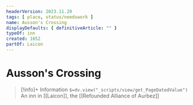 ```yaml
---
headerVersion: 2023.11.20
tags: [ place, status/needswork ]
name: Ausson's Crossing
displayDefaults: { definitiveArticle: "" }
typeOf: inn
created: 1652
partOf: Laicon
---
```

# Ausson's Crossing
>[!info]+ Information
> `$=dv.view("_scripts/view/get_PageDatedValue")`
> An inn in [[Laicon]], the [[Refounded Alliance of Aurbez]]

